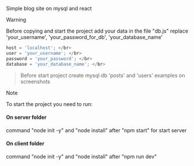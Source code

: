 Simple blog site on mysql and react

> [!WARNING]
>Before copying and start the project add your data in the file "db.js"
>replace 'your_username', 'your_password_for_db', 'your_database_name' </br>
>```javascript
>host = 'localhost'; </br>
>user = 'your_username'; </br>
>password = 'your_password'; </br>
>database = 'your_database_name'; </br>

>Before start project create mysql db 'posts' and 'users'
>examples on screenshots

> [!NOTE]
> To start the project you need to run:

#### On server folder
command "node init -y" and "node install"
after "npm start" for start server

#### On client folder
command "node init -y" and "node install"
after "npm run dev"
